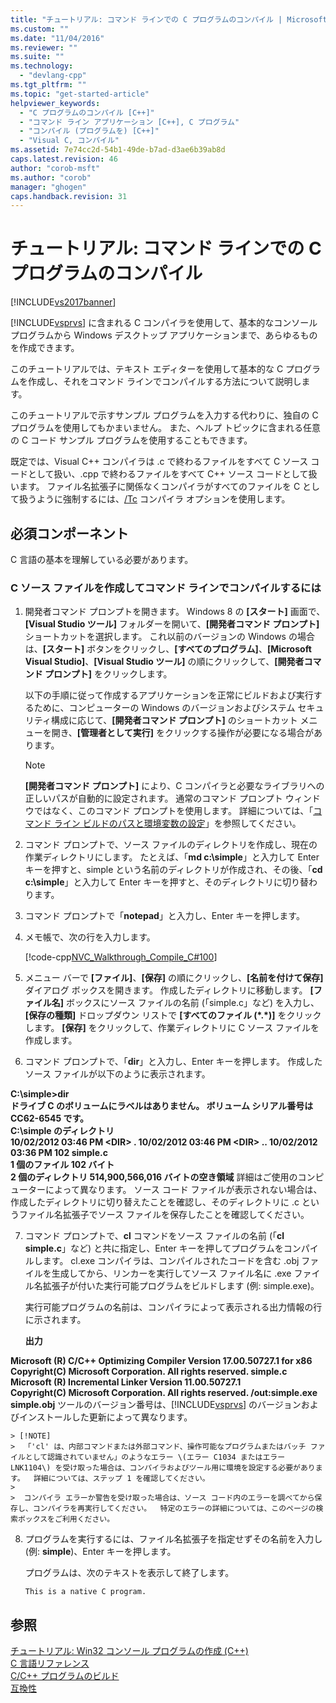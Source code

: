 ```yaml
---
title: "チュートリアル: コマンド ラインでの C プログラムのコンパイル | Microsoft Docs"
ms.custom: ""
ms.date: "11/04/2016"
ms.reviewer: ""
ms.suite: ""
ms.technology: 
  - "devlang-cpp"
ms.tgt_pltfrm: ""
ms.topic: "get-started-article"
helpviewer_keywords: 
  - "C プログラムのコンパイル [C++]"
  - "コマンド ライン アプリケーション [C++], C プログラム"
  - "コンパイル (プログラムを) [C++]"
  - "Visual C, コンパイル"
ms.assetid: 7e74cc2d-54b1-49de-b7ad-d3ae6b39ab8d
caps.latest.revision: 46
author: "corob-msft"
ms.author: "corob"
manager: "ghogen"
caps.handback.revision: 31
---
```

# チュートリアル: コマンド ラインでの C プログラムのコンパイル
[!INCLUDE[vs2017banner](../assembler/inline/includes/vs2017banner.md)]

[!INCLUDE[vsprvs](../assembler/masm/includes/vsprvs_md.md)] に含まれる C コンパイラを使用して、基本的なコンソール プログラムから Windows デスクトップ アプリケーションまで、あらゆるものを作成できます。  
  
 このチュートリアルでは、テキスト エディターを使用して基本的な C プログラムを作成し、それをコマンド ラインでコンパイルする方法について説明します。  
  
 このチュートリアルで示すサンプル プログラムを入力する代わりに、独自の C プログラムを使用してもかまいません。  また、ヘルプ トピックに含まれる任意の C コード サンプル プログラムを使用することもできます。  
  
 既定では、Visual C\+\+ コンパイラは .c で終わるファイルをすべて C ソース コードとして扱い、.cpp で終わるファイルをすべて C\+\+ ソース コードとして扱います。  ファイル名拡張子に関係なくコンパイラがすべてのファイルを C として扱うように強制するには、[\/Tc](../build/reference/tc-tp-tc-tp-specify-source-file-type.md) コンパイラ オプションを使用します。  
  
## 必須コンポーネント  
 C 言語の基本を理解している必要があります。  
  
### C ソース ファイルを作成してコマンド ラインでコンパイルするには  
  
1.  開発者コマンド プロンプトを開きます。  Windows 8 の **\[スタート\]** 画面で、**\[Visual Studio ツール\]** フォルダーを開いて、**\[開発者コマンド プロンプト\]** ショートカットを選択します。  これ以前のバージョンの Windows の場合は、**\[スタート\]** ボタンをクリックし、**\[すべてのプログラム\]**、**\[Microsoft Visual Studio\]**、**\[Visual Studio ツール\]** の順にクリックして、**\[開発者コマンド プロンプト\]** をクリックします。  
  
     以下の手順に従って作成するアプリケーションを正常にビルドおよび実行するために、コンピューターの Windows のバージョンおよびシステム セキュリティ構成に応じて、**\[開発者コマンド プロンプト\]** のショートカット メニューを開き、**\[管理者として実行\]** をクリックする操作が必要になる場合があります。  
  
    > [!NOTE]
    >  **\[開発者コマンド プロンプト\]** により、C コンパイラと必要なライブラリへの正しいパスが自動的に設定されます。  通常のコマンド プロンプト ウィンドウではなく、このコマンド プロンプトを使用します。  詳細については、「[コマンド ライン ビルドのパスと環境変数の設定](../build/setting-the-path-and-environment-variables-for-command-line-builds.md)」を参照してください。  
  
2.  コマンド プロンプトで、ソース ファイルのディレクトリを作成し、現在の作業ディレクトリにします。  たとえば、「**md c:\\simple**」と入力して Enter キーを押すと、simple という名前のディレクトリが作成され、その後、「**cd c:\\simple**」と入力して Enter キーを押すと、そのディレクトリに切り替わります。  
  
3.  コマンド プロンプトで「**notepad**」と入力し、Enter キーを押します。  
  
4.  メモ帳で、次の行を入力します。  
  
     [!code-cpp[NVC_Walkthrough_Compile_C#100](../build/codesnippet/CPP/walkthrough-compile-a-c-program-on-the-command-line_1.c)]  
  
5.  メニュー バーで **\[ファイル\]**、**\[保存\]** の順にクリックし、**\[名前を付けて保存\]** ダイアログ ボックスを開きます。  作成したディレクトリに移動します。  **\[ファイル名\]** ボックスにソース ファイルの名前 \(「simple.c」など\) を入力し、**\[保存の種類\]** ドロップダウン リストで **\[すべてのファイル \(\*.\*\)\]** をクリックします。  **\[保存\]** をクリックして、作業ディレクトリに C ソース ファイルを作成します。  
  
6.  コマンド プロンプトで、「**dir**」と入力し、Enter キーを押します。  作成したソース ファイルが以下のように表示されます。  
  
  **C:\\simple\>dir**  
 **ドライブ C のボリュームにラベルはありません。  ボリューム シリアル番号は CC62\-6545 です。**  
 **C:\\simple のディレクトリ**  
**10\/02\/2012  03:46 PM    \<DIR\>          .  10\/02\/2012  03:46 PM    \<DIR\>          ..  10\/02\/2012  03:36 PM               102 simple.c**  
 **1 個のファイル      102 バイト**  
 **2 個のディレクトリ  514,900,566,016 バイトの空き領域**      詳細はご使用のコンピューターによって異なります。  ソース コード ファイルが表示されない場合は、作成したディレクトリに切り替えたことを確認し、そのディレクトリに .c というファイル名拡張子でソース ファイルを保存したことを確認してください。  
  
7.  コマンド プロンプトで、**cl** コマンドをソース ファイルの名前 \(「**cl simple.c**」など\) と共に指定し、Enter キーを押してプログラムをコンパイルします。  cl.exe コンパイラは、コンパイルされたコードを含む .obj ファイルを生成してから、リンカーを実行してソース ファイル名に .exe ファイル名拡張子が付いた実行可能プログラムをビルドします \(例: simple.exe\)。  
  
     実行可能プログラムの名前は、コンパイラによって表示される出力情報の行に示されます。  
  
     **出力**  
  
  **Microsoft \(R\) C\/C\+\+ Optimizing Compiler Version 17.00.50727.1 for x86**  
**Copyright\(C\) Microsoft Corporation.  All rights reserved.  simple.c**  
**Microsoft \(R\) Incremental Linker Version 11.00.50727.1**  
**Copyright\(C\) Microsoft Corporation.  All rights reserved.  \/out:simple.exe**  
**simple.obj**      ツールのバージョン番号は、[!INCLUDE[vsprvs](../assembler/masm/includes/vsprvs_md.md)] のバージョンおよびインストールした更新によって異なります。  
  
    > [!NOTE]
    >  「'cl' は、内部コマンドまたは外部コマンド、操作可能なプログラムまたはバッチ ファイルとして認識されていません」のようなエラー \(エラー C1034 またはエラー LNK1104\) を受け取った場合は、コンパイラおよびツール用に環境を設定する必要があります。  詳細については、ステップ 1 を確認してください。  
    >   
    >  コンパイラ エラーか警告を受け取った場合は、ソース コード内のエラーを調べてから保存し、コンパイラを再実行してください。  特定のエラーの詳細については、このページの検索ボックスをご利用ください。  
  
8.  プログラムを実行するには、ファイル名拡張子を指定せずその名前を入力し \(例: **simple**\)、Enter キーを押します。  
  
     プログラムは、次のテキストを表示して終了します。  
  
     `This is a native C program.`  
  
## 参照  
 [チュートリアル: Win32 コンソール プログラムの作成 \(C\+\+\)](../windows/walkthrough-creating-a-standard-cpp-program-cpp.md)   
 [C 言語リファレンス](../Topic/C%20Language%20Reference.md)   
 [C\/C\+\+ プログラムのビルド](../build/building-c-cpp-programs.md)   
 [互換性](../c-runtime-library/compatibility.md)
